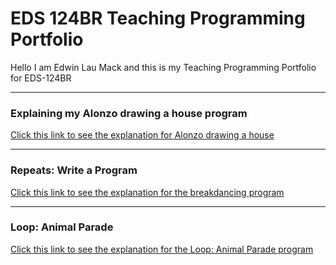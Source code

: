 # EDS 124BR Teaching Programming Portfolio

Hello I am Edwin Lau Mack and this is my Teaching Programming Portfolio for EDS-124BR

---
### Explaining my Alonzo drawing a house program

[Click this link to see the explanation for Alonzo drawing a house](https://youtu.be/YkotD7GQNl8)

--- 
### Repeats: Write a Program

[Click this link to see the explanation for the breakdancing program](https://youtu.be/NpU5pwqNyQU)

--- 
### Loop: Animal Parade

[Click this link to see the explanation for the Loop: Animal Parade program](link.com)



